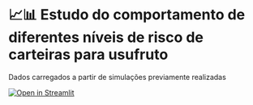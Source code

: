 # 📈📊 Estudo do comportamento de diferentes níveis de risco de carteiras para usufruto
Dados carregados a partir de simulações previamente realizadas

[![Open in Streamlit](https://static.streamlit.io/badges/streamlit_badge_black_white.svg)](https://blank-app-template.streamlit.app/)
